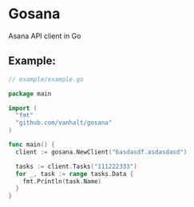 # Gosana
Asana API client in Go

Example:
--------

```go
// example/example.go

package main

import (
  "fmt"
  "github.com/vanhalt/gosana"
)

func main() {
  client := gosana.NewClient("6asdasdf.asdasdasd")

  tasks := client.Tasks("111222333")
  for _, task := range tasks.Data {
    fmt.Println(task.Name)
  }
}
```
